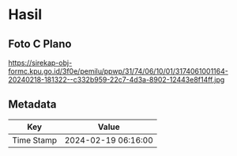 # Hasil

## Foto C Plano

https://sirekap-obj-formc.kpu.go.id/3f0e/pemilu/ppwp/31/74/06/10/01/3174061001164-20240218-181322--c332b959-22c7-4d3a-8902-12443e8f14ff.jpg


## Metadata

| Key        | Value               |
| ---------- | ------------------- |
| Time Stamp | 2024-02-19 06:16:00 |



